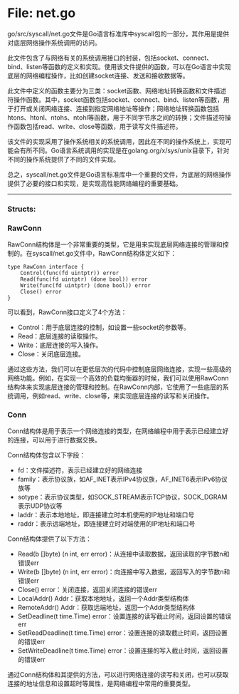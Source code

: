 # File: net.go

go/src/syscall/net.go文件是Go语言标准库中syscall包的一部分，其作用是提供对底层网络操作系统调用的访问。

此文件包含了与网络有关的系统调用接口的封装，包括socket、connect、bind、listen等函数的定义和实现。使用该文件提供的函数，可以在Go语言中实现底层的网络编程操作，比如创建socket连接、发送和接收数据等。

此文件中定义的函数主要分为三类：socket函数、网络地址转换函数和文件描述符操作函数。其中，socket函数包括socket、connect、bind、listen等函数，用于打开或关闭网络连接、连接到指定网络地址等操作；网络地址转换函数包括htons、htonl、ntohs、ntohl等函数，用于不同字节序之间的转换；文件描述符操作函数包括read、write、close等函数，用于读写文件描述符。

该文件的实现采用了操作系统相关的系统调用，因此在不同的操作系统上，实现可能会有所不同。Go语言系统调用的实现是在golang.org/x/sys/unix目录下，针对不同的操作系统提供了不同的文件实现。

总之，syscall/net.go文件是Go语言标准库中一个重要的文件，为底层的网络操作提供了必要的接口和实现，是实现高性能网络编程的重要基础。




---

### Structs:

### RawConn

RawConn结构体是一个非常重要的类型，它是用来实现底层网络连接的管理和控制的。在syscall/net.go文件中，RawConn结构体定义如下：

```
type RawConn interface {
    Control(func(fd uintptr)) error
    Read(func(fd uintptr) (done bool)) error
    Write(func(fd uintptr) (done bool)) error
    Close() error
}
```

可以看到，RawConn接口定义了4个方法：

- Control：用于底层连接的控制，如设置一些socket的参数等。
- Read：底层连接的读取操作。
- Write：底层连接的写入操作。
- Close：关闭底层连接。

通过这些方法，我们可以在更低层次的代码中控制底层网络连接，实现一些高级的网络功能。例如，在实现一个高效的负载均衡器的时候，我们可以使用RawConn结构体来实现底层连接的管理和控制。在RawConn内部，它使用了一些底层的系统调用，例如read、write、close等，来实现底层连接的读写和关闭操作。



### Conn

Conn结构体是用于表示一个网络连接的类型，在网络编程中用于表示已经建立好的连接，可以用于进行数据交换。

Conn结构体包含以下字段：

- fd：文件描述符，表示已经建立好的网络连接
- family：表示协议族，如AF_INET表示IPv4协议族，AF_INET6表示IPv6协议族等
- sotype：表示协议类型，如SOCK_STREAM表示TCP协议，SOCK_DGRAM表示UDP协议等
- laddr：表示本地地址，即连接建立时本机使用的IP地址和端口号
- raddr：表示远端地址，即连接建立时对端使用的IP地址和端口号

Conn结构体提供了以下方法：

- Read(b []byte) (n int, err error)：从连接中读取数据，返回读取的字节数n和错误err
- Write(b []byte) (n int, err error)：向连接中写入数据，返回写入的字节数n和错误err
- Close() error：关闭连接，返回关闭连接的错误err
- LocalAddr() Addr：获取本地地址，返回一个Addr类型结构体
- RemoteAddr() Addr：获取远端地址，返回一个Addr类型结构体
- SetDeadline(t time.Time) error：设置连接的读写截止时间，返回设置的错误err
- SetReadDeadline(t time.Time) error：设置连接的读取截止时间，返回设置的错误err
- SetWriteDeadline(t time.Time) error：设置连接的写入截止时间，返回设置的错误err

通过Conn结构体和其提供的方法，可以进行网络连接的读写和关闭，也可以获取连接的地址信息和设置超时等属性，是网络编程中常用的重要类型。



